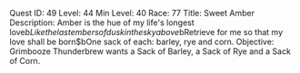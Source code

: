 Quest ID: 49
Level: 44
Min Level: 40
Race: 77
Title: Sweet Amber
Description: Amber is the hue of my life's longest love$bLike the last embers of dusk in the sky above$bRetrieve for me so that my love shall be born$bOne sack of each: barley, rye and corn.
Objective: Grimbooze Thunderbrew wants a Sack of Barley, a Sack of Rye and a Sack of Corn.
